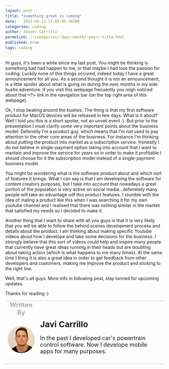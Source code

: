 ```yaml
---
layout: post
title: "Something great is coming"
date:   2022-05-13 12:02:05 +0100
categories: coding
author: Javier Carrillo
permalink: /:categories/:day/:month/:year/:title.html
published: true
tags: coding
---
```

Hi guys, it's been a while since my last post. You might be thinking is something bad had happen to me, or that maybe I had lose the passion for coding. Luckily none of this things occured, indeed today I have a great announcement for all you. As a second thought it is not an announcement, is a little spoiler about what is going on during the next months in my side hustle adventure. If you visit this webpage frecuently you migh noticed about that <?> link in the navigation bar (on the top right area of this webpage).

Ok, I stop beating around the bushes. The thing is that my first software product for MacOS devices will be released in few days. What is it about? Well I told you this is a short spoiler, not an unveil event :). But prior to the presentation I must clarify some very important points about the business model. Defenetly I'm a product guy, which means that I'm not used to pay attention to the other core areas of the business. For instance I'm thinking about putting the product into market as a subscription service. Honestly I do not believe in single-payment option taking into account that I want to mantain and improve the service for years so in order to make it profitable I should choose for it the subscription model instead of a single-payment business model.

You might be wondering what is the software product about and which sort of features it brings. What I can say is that I am developing the software for content creators purposes, but I take into account that nowadays a great portion of the population is very active on social media...defenetely many people will take an advantage odf this product features. I stumble with the idea of maling a product like this when I was searching it for my own youtube channel and I realised that there was nothing similar in the market that satisfied my needs so I decided to make it.

Another thing that I want to share with all you guys is that it is very likely that you will be able to follow the behind scenes development process and details about the product. I am thinking about making specific Youtube videos about how I develope and take some decisions for the business. I strongly believe that this sort of videos could help and inspire many people that currently have great ideas running in their heads but are doubting about taking action (which is what happens to me many times). At the same time I thing it is also a great idea in order to get feedback from other developers and customers, making me improve the product and sticking to the right line.

Well, that's all guys. More info in following post, stay tunned for upcoming updates.

Thanks for reading :)

<table style="width: 100%; overflow: scroll; border-right: 0px solid gray; border-left: 0px solid gray">
    <tr style="border-right: 0px solid gray; border-left: 0px solid gray">
        <td style="width: 20%; border-top: 2px solid #DDDDDD; border-left: 0px solid gray; border-right: 0px solid gray; border-bottom: 0px solid gray; text-align: center; vertical-align: center; padding: 0px">
            <p style="color: #A8A8A8; font-size: 20px; margin: 0px 0px"><b>Written By</b></p>
        </td>
        <td style="border-top: 2px solid #DDDDDD; border-left: 0px solid gray; border-right: 0px solid gray; border-bottom: 0px solid gray; text-align: center; vertical-align: center; padding: 0px">
            <p style="color: #A8A8A8; font-size: 20px"><b></b></p>
        </td>
    </tr>
    <tr style="border-right: 0px solid gray; border-left: 0px solid gray">
        <td style="border-top: 0px solid gray; border-left: 0px solid gray; border-right: 0px solid gray; border-bottom: 2px solid #DDDDDD; color: gray; font-size: 20px; background-color: #FDFDFD; text-align: center; vertical-align: center; horizontal-align: center; padding: 5px">
        <img style="display: block; margin-left: auto; margin-right: auto; width: 100%; object-fit: contain" src="/assets/img/yo.png">
        </td>
        <td style="border-top: 0px solid gray; border-left: 0px solid gray; border-right: 0px solid gray; border-bottom: 2px solid #DDDDDD; background-color: #FDFDFD; text-align: left; vertical-align: center; padding: 10px">
            <p style="font-size: 26px; margin: 0px 0px"><b>Javi Carrillo</b></p>
            <p style="font-size: 18px">In the past I developed car's powertrain control software. Now I develope mobile apps for many purposes.</p>
        </td>
    </tr>
</table>




